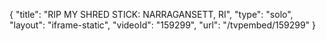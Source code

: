 {
    "title": "RIP MY SHRED STICK: NARRAGANSETT, RI",
    "type": "solo",
    "layout": "iframe-static",
    "videoId": "159299",
    "url": "\/tvpembed\/159299"
}